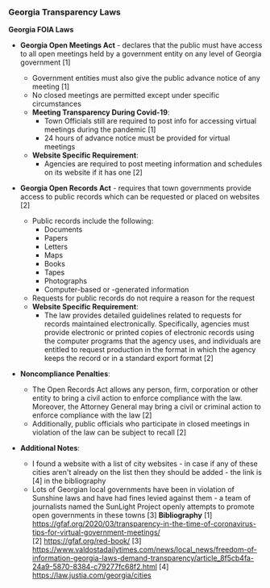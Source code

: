 ### Georgia Transparency Laws

**Georgia FOIA Laws**

- **Georgia Open Meetings Act** - declares that the public must have access to all open meetings held by a government entity on any level of Georgia government [1]
	-  Government entities must also give the public advance notice of any meeting [1]
	-  No closed meetings are permitted except under specific circumstances
	- **Meeting Transparency During Covid-19**:
		- Town Officials still are required to post info for accessing virtual meetings during the pandemic [1]
		- 24 hours of advance notice must be provided for virtual meetings
	- **Website Specific Requirement**:
		- Agencies are required to post meeting information and schedules on its website if it has one [2]
- **Georgia Open Records Act** - requires that town governments provide access to public records which can be requested or placed on websites [2]
	- Public records include the following:
		- Documents
		- Papers
		- Letters
		- Maps
		- Books
		- Tapes
		- Photographs
		- Computer-based or -generated information
	- Requests for public records do not require a reason for the request
	- **Website Specific Requirement**:
		- The law provides detailed guidelines related to requests for records maintained electronically. Specifically, agencies must provide electronic or printed copies of electronic records using the computer programs that the agency uses, and individuals are entitled to request production in the format in which the agency keeps the record or in a standard export format [2]

- **Noncompliance Penalties**:
	- The Open Records Act allows any person, firm, corporation or other entity to bring a civil action to enforce compliance with the law. Moreover, the Attorney General may bring a civil or criminal action to enforce compliance with the law [2]
	- Additionally, public officials who participate in closed meetings in violation of the law can be subject to recall [2]
- **Additional Notes**:
	- I found a website with a list of city websites - in case if any of these cities aren't already on the list then they should be added - the link is [4] in the bibliography
	- Lots of Georgian local governments have been in violation of Sunshine laws and have had fines levied against them - a team of journalists named the SunLight Project openly attempts to promote open governments in these towns [3]
**Bibliography**
[1] https://gfaf.org/2020/03/transparency-in-the-time-of-coronavirus-tips-for-virtual-government-meetings/ </br>
[2] https://gfaf.org/red-book/
[3] https://www.valdostadailytimes.com/news/local_news/freedom-of-information-georgia-laws-demand-transparency/article_8f5cb4fa-24a9-5870-8384-c79277fc68f2.html
[4] https://law.justia.com/georgia/cities